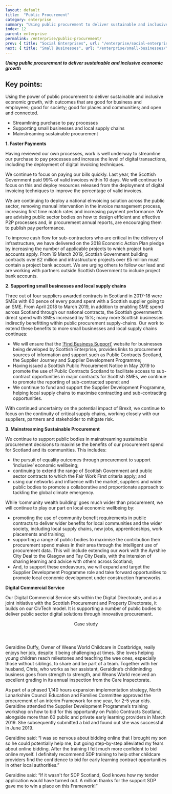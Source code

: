 ```yaml
---
layout: default
title:  "Public Procurement"
category: enterprise
summary: "Using public procurement to deliver sustainable and inclusive economic growth"
index: 12
parent: enterprise
permalink: /enterprise/public-procurement/
prev: { title: "Social Enterprises", url: "/enterprise/social-enterprises/" }
next: { title: "Small Businesses", url: "/enterprise/small-businesses/" }
---
```

***Using public procurement to deliver sustainable and inclusive economic growth***

## Key points:

Using the power of public procurement to deliver sustainable and inclusive economic growth, with outcomes that are good for business and employees; good for society; good for places and communities; and open and connected.

- Streamlining purchase to pay processes
- Supporting small businesses and local supply chains
- Mainstreaming sustainable procurement

**1. Faster Payments**

Having reviewed our own processes, work is well underway to streamline our purchase to pay processes and increase the level of digital transactions, including the deployment of digital invoicing techniques.

We continue to focus on paying our bills quickly. Last year, the Scottish Government paid 99% of valid invoices within 10 days. We will continue to focus on this and deploy resources released from the deployment of digital invoicing techniques to improve the percentage of valid invoices.

We are continuing to deploy a national eInvoicing solution across the public sector, removing manual intervention in the invoice management process, increasing first time match rates and increasing payment performance. We are advising public sector bodies on how to design efficient and effective P2P processes and, in procurement annual reports, are encouraging them to publish pay performance.

To improve cash flow for sub-contractors who are critical in the delivery of infrastructure, we have delivered on the 2018 Economic Action Plan pledge by increasing the number of applicable projects to which project bank accounts apply. From 19 March 2019, Scottish Government building contracts over £2 million and infrastructure projects over £5 million must contain a project bank account. We are urging others to follow our lead and are working with partners outside Scottish Government to include project bank accounts.

**2. Supporting small businesses and local supply chains**

Three out of four suppliers awarded contracts in Scotland in 2017-18 were SMEs with 60 pence of every pound spent with a Scottish supplier going to an SME. From April 2018 to March 2019, in addition to enabling SME spend across Scotland through our national contracts, the Scottish government’s direct spend with SMEs increased by 15%; many more Scottish businesses indirectly benefitting within public procurement supply-chains. Our work to extend these benefits to more small businesses and local supply chains continues:

- We will ensure that the [‘Find Business Support’](https://www.findbusinesssupport.gov.scot/) website for businesses being developed by Scottish Enterprise, provides links to procurement sources of information and support such as Public Contracts Scotland, the Supplier Journey and Supplier Development Programme;
- Having issued a Scottish Public Procurement Notice in May 2019 to promote the use of Public Contracts Scotland to facilitate access to sub-contract opportunities in major contracts for Scottish SMEs, we continue to promote the reporting of sub-contracted spend; and
- We continue to fund and support the Supplier Development Programme, helping local supply chains to maximise contracting and sub-contracting opportunities.

With continued uncertainty on the potential impact of Brexit, we continue to focus on the continuity of critical supply chains, working closely with our suppliers, partners and stakeholder to mitigate risk.

**3. Mainstreaming Sustainable Procurement**

We continue to support public bodies in mainstreaming sustainable procurement decisions to maximise the benefits of our procurement spend for Scotland and its communities. This includes:

- the pursuit of equality outcomes through procurement to support ‘inclusive’ economic wellbeing;
- continuing to extend the range of Scottish Government and public sector contracts to which the Fair Work First criteria apply; and
- using our networks and influence with the market, suppliers and wider public bodies to promote a collaborative and proportionate approach to tackling the global climate emergency.

While ‘community wealth building’ goes much wider than procurement, we will continue to play our part on local economic wellbeing by:

- promoting the use of community benefit requirements in public contracts to deliver wider benefits for local communities and the wider society, including local supply chains, new jobs, apprenticeships, work placements and training;
- supporting a range of public bodies to maximise the contribution their procurement spend makes in their area through the intelligent use of procurement data. This will include extending our work with the Ayrshire City Deal to the Glasgow and Tay City Deals, with the intension of sharing learning and advice with others across Scotland;
- And, to support these endeavours, we will expand and target the Supplier Development Programme role and take forward opportunities to promote local economic development under construction frameworks.

**Digital Commercial Service**

Our Digital Commercial Service sits within the Digital Directorate, and as a joint initiative with the Scottish Procurement and Property Directorate, it builds on our CivTech model.  It is supporting a number of public bodies to deliver public sector digital solutions through innovative procurement.

<div class="ds_callout">
<header>
    <div class="ds_callout__label ds_content-label">Case study</div>
</header>

<div class="ds_callout__content" markdown="1">
Geraldine Duffy, Owner of Weans World Childcare in Coatbridge, really enjoys her job, despite it being challenging at times. She loves helping young children reach milestones and teaching the wee ones, especially those without siblings, to share and be part of a team. Together with her husband, Chris, who works as her assistant, Geraldine’s childminding business goes from strength to strength, and Weans World received an excellent grading in its annual inspection from the Care Inspectorate.

As part of a phased 1,140 hours expansion implementation strategy, North Lanarkshire Council Education and Families Committee approved the procurement of an interim Framework for one year, for 2-5 year olds. Geraldine attended the Supplier Development Programme’s training workshop on how to bid for this opportunity on Public Contracts Scotland, alongside more than 60 public and private early learning providers in March 2019.  She subsequently submitted a bid and found out she was successful in June 2019.

Geraldine said: “I was so nervous about bidding online that I brought my son so he could potentially help me, but going step-by-step alleviated my fears about online bidding.  After the training I felt much more confident to bid online myself.  I definitely recommend SDP training to help other childcare providers find the confidence to bid for early learning contract opportunities in other local authorities.”

Geraldine said: “If it wasn't for SDP Scotland, God knows how my tender application would have turned out. A million thanks for the support SDP gave me to win a place on this Framework!”
</div>
</div>
